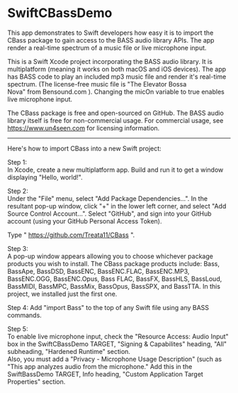 # SwiftCBassDemo
This app demonstrates to Swift developers how easy it is to import the CBass package to gain access to the BASS audio library APIs.  The app render a real-time spectrum of a music file or live microphone input.

This is a Swift Xcode project incorporating the BASS audio library.  It is multiplatform (meaning it works on both macOS and iOS devices).  The app has BASS code to play an included mp3 music file and render it's real-time spectrum.  (The license-free music file is "The Elevator Bossa Nova" from Bensound.com ).  Changing the micOn variable to true enables live microphone input.

The CBass package is free and open-sourced on GitHub.  The BASS audio library itself is free for non-commercial usage.  For commercial usage, see https://www.un4seen.com for licensing information.

-------------------
Here's how to import CBass into a new Swift project: 

Step 1:  
In Xcode, create a new multiplatform app.  Build and run it to get a window displaying "Hello, world!".

Step 2:  
Under the "File" menu, select "Add Package Dependencies...".  In the resultant pop-up window, click "+" in the lower left corner, and select "Add Source Control Account...".  Select "GitHub", and sign into your GitHub account (using your GitHub Personal Access Token).

Type " https://github.com/Treata11/CBass ".

Step 3:   
A pop-up window appears allowing you to choose whichever package products you wish to install.  The CBass package products include: Bass, BassApe, BassDSD, BassENC, BassENC.FLAC, BassENC.MP3, BassENC.OGG, BassENC.Opus, Bass FLAC, BassFX, BassHLS, BassLoud, BassMIDI, BassMPC, BassMix, BassOpus, BassSPX, and BassTTA.  In this project, we installed just the first one.

Step 4:
Add "import Bass" to the top of any Swift file using any BASS commands.

Step 5:  
To enable live microphone input, check the "Resource Access: Audio Input" box in the SwiftCBassDemo TARGET, "Signing & Capabilites" heading, "All" subheading, "Hardened Runtime" section.  
Also, you must add a "Privacy - Microphone Usage Description" (such as "This app analyzes audio from the microphone."  Add this in the SwiftBassDemo TARGET, Info heading, "Custom Application Target Properties" section.


